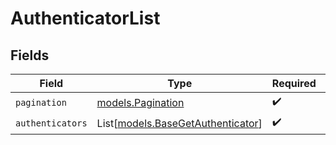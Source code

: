 # AuthenticatorList


## Fields

| Field                                                                  | Type                                                                   | Required                                                               | Description                                                            |
| ---------------------------------------------------------------------- | ---------------------------------------------------------------------- | ---------------------------------------------------------------------- | ---------------------------------------------------------------------- |
| `pagination`                                                           | [models.Pagination](../models/pagination.md)                           | :heavy_check_mark:                                                     | N/A                                                                    |
| `authenticators`                                                       | List[[models.BaseGetAuthenticator](../models/basegetauthenticator.md)] | :heavy_check_mark:                                                     | N/A                                                                    |